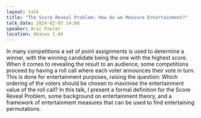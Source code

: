 ```yaml
---
layout: talk
title: "The Score Reveal Problem: How do we Measure Entertainment?"
talk_date: 2024-02-07 14:00
speaker: Aric Fowler
location: Abacws 1.04
---
```

In many competitions a set of point assignments is used to determine a winner, with the winning candidate being the one with the highest score. When it comes to revealing the result to an audience, some competitions proceed by having a roll call where each voter announces their vote in turn. This is done for entertainment purposes, raising the question: Which ordering of the voters should be chosen to maximise the entertainment value of the roll call? In this talk, I present a formal definition for the Score Reveal Problem, some background on entertainment theory, and a framework of entertainment measures that can be used to find entertaining permutations. 
